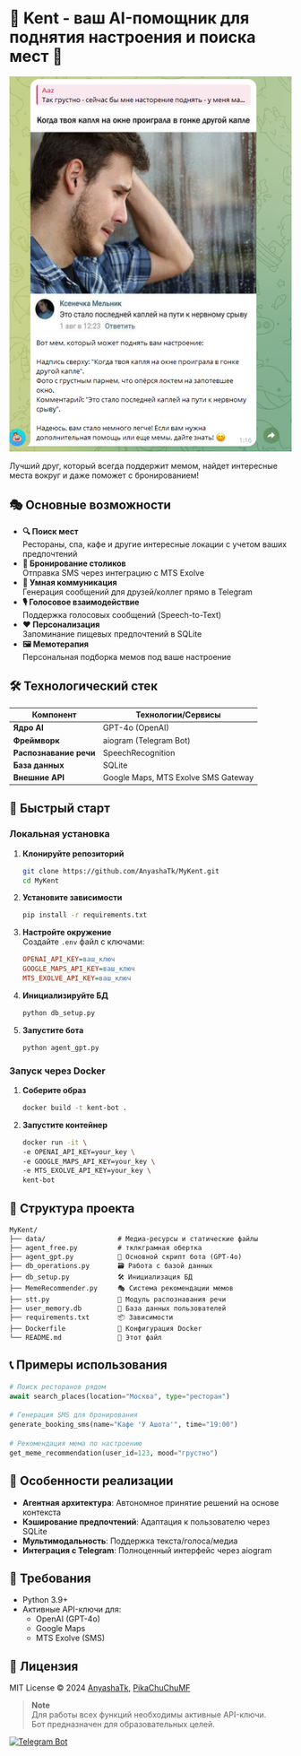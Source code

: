 # 🤖 Kent - ваш AI-помощник для поднятия настроения и поиска мест 🌟

![KentDemo](image-2.png)

Лучший друг, который всегда поддержит мемом, найдет интересные места вокруг и даже поможет с бронированием!

## 🎭 Основные возможности

- **🔍 Поиск мест**  
  Рестораны, спа, кафе и другие интересные локации с учетом ваших предпочтений
- **📅 Бронирование столиков**  
  Отправка SMS через интеграцию с MTS Exolve
- **💬 Умная коммуникация**  
  Генерация сообщений для друзей/коллег прямо в Telegram
- **🎙️ Голосовое взаимодействие**  
  Поддержка голосовых сообщений (Speech-to-Text)
- **❤️ Персонализация**  
  Запоминание пищевых предпочтений в SQLite
- **🖼️ Мемотерапия**  
  Персональная подборка мемов под ваше настроение

## 🛠️ Технологический стек

| Компонент             | Технологии/Сервисы                  |
|-----------------------|--------------------------------------|
| **Ядро AI**           | GPT-4o (OpenAI)                     |
| **Фреймворк**         | aiogram (Telegram Bot)              |
| **Распознавание речи**| SpeechRecognition                   |
| **База данных**       | SQLite                              |
| **Внешние API**       | Google Maps, MTS Exolve SMS Gateway |

## 🚀 Быстрый старт

### Локальная установка

1. **Клонируйте репозиторий**
   ```bash
   git clone https://github.com/AnyashaTk/MyKent.git
   cd MyKent
   ```

2. **Установите зависимости**
   ```bash
   pip install -r requirements.txt
   ```

3. **Настройте окружение**  
   Создайте `.env` файл с ключами:
   ```ini
   OPENAI_API_KEY=ваш_ключ
   GOOGLE_MAPS_API_KEY=ваш_ключ
   MTS_EXOLVE_API_KEY=ваш_ключ
   ```

4. **Инициализируйте БД**
   ```bash
   python db_setup.py
   ```

5. **Запустите бота**
   ```bash
   python agent_gpt.py
   ```

### Запуск через Docker

1. **Соберите образ**
   ```bash
   docker build -t kent-bot .
   ```

2. **Запустите контейнер**
   ```bash
   docker run -it \
   -e OPENAI_API_KEY=your_key \
   -e GOOGLE_MAPS_API_KEY=your_key \
   -e MTS_EXOLVE_API_KEY=your_key \
   kent-bot
   ```

## 📂 Структура проекта

```
MyKent/
├── data/                  # Медиа-ресурсы и статические файлы
├── agent_free.py          # тклкграмная обертка
├── agent_gpt.py           🤖 Основной скрипт бота (GPT-4o)
├── db_operations.py       🗃️ Работа с базой данных
├── db_setup.py            🛠️ Инициализация БД
├── MemeRecommender.py     🎭 Система рекомендации мемов
├── stt.py                 🎤 Модуль распознавания речи
├── user_memory.db         💾 База данных пользователей
├── requirements.txt       📦 Зависимости
├── Dockerfile             🐳 Конфигурация Docker
└── README.md              📖 Этот файл
```

## 📞 Примеры использования

```python
# Поиск ресторанов рядом
await search_places(location="Москва", type="ресторан")

# Генерация SMS для бронирования
generate_booking_sms(name="Кафе 'У Ашота'", time="19:00")

# Рекомендация мема по настроению
get_meme_recommendation(user_id=123, mood="грустно")
```

## 🌟 Особенности реализации

- **Агентная архитектура**: Автономное принятие решений на основе контекста
- **Кэширование предпочтений**: Адаптация к пользователю через SQLite
- **Мультимодальность**: Поддержка текста/голоса/медиа
- **Интеграция с Telegram**: Полноценный интерфейс через aiogram

## 🔧 Требования

- Python 3.9+
- Активные API-ключи для:
  - OpenAI (GPT-4o)
  - Google Maps
  - MTS Exolve (SMS)

## 📄 Лицензия

MIT License © 2024 [AnyashaTk](https://github.com/AnyashaTk), [PikaChuChuMF](https://github.com/PikaChuChuMF)

> **Note**  
> Для работы всех функций необходимы активные API-ключи.  
> Бот предназначен для образовательных целей.

[![Telegram Bot](https://img.shields.io/badge/Telegram-@MyKentyara_bot-blue.svg)](https://t.me/MyKentyara_bot)

